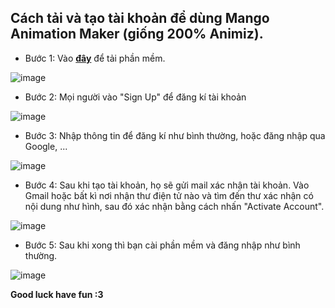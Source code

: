 ## Cách tải và tạo tài khoản để dùng Mango Animation Maker (giống 200% Animiz).

- Bước 1: Vào __[đây](https://mangoanimate.com/products/am)__ để tải phần mềm.

![image](https://github.com/user-attachments/assets/c1b298e5-70c2-47ab-8dac-b6f5d8baf6df)

- Bước 2: Mọi người vào "Sign Up" để đăng kí tài khoản

![image](https://github.com/user-attachments/assets/7545cb60-2e52-4ac2-a96d-7f506fa085e2)


- Bước 3: Nhập thông tin để đăng kí như bình thường, hoặc đăng nhập qua Google, ...

![image](https://github.com/user-attachments/assets/f972f487-1146-4ec8-a677-e63bc8370457)


- Bước 4: Sau khi tạo tài khoản, họ sẽ gửi mail xác nhận tài khoản. Vào Gmail hoặc bất kì nơi nhận thư điện tử nào và tìm đến thư xác nhận có nội dung như hình, sau đó xác nhận bằng cách nhấn "Activate Account".

![image](https://github.com/user-attachments/assets/dcbcd14f-de64-4873-bc9c-0d828c228942)


- Bước 5: Sau khi xong thì bạn cài phần mềm và đăng nhập như bình thường.

![image](https://github.com/user-attachments/assets/55d2f454-8430-4974-97cf-c7ea8e8e09e6)



**Good luck have fun :3**
